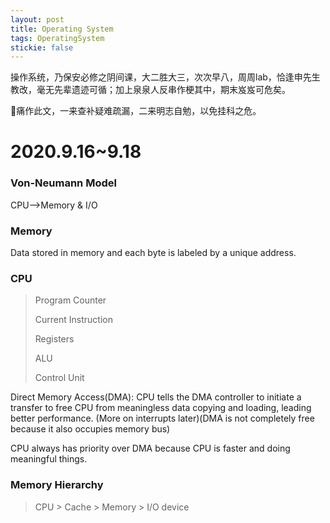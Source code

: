 ```yaml
---
layout: post
title: Operating System
tags: OperatingSystem
stickie: false
---
```

操作系统，乃保安必修之阴间课，大二胜大三，次次早八，周周lab，恰逢申先生教改，毫无先辈遗迹可循；加上泉泉人反串作梗其中，期末岌岌可危矣。

👴痛作此文，一来查补疑难疏漏，二来明志自勉，以免挂科之危。

# 2020.9.16~9.18

### Von-Neumann Model
CPU-->Memory & I/O

### Memory
Data stored in memory and each byte is labeled by a unique address.

### CPU
> Program Counter
>
> Current Instruction
>
> Registers
>
> ALU
>
> Control Unit

Direct Memory Access(DMA): CPU tells the DMA controller to initiate a transfer to free CPU from meaningless data copying and loading, leading better performance. (More on interrupts later)(DMA is not completely free because it also occupies memory bus)

CPU always has priority over DMA because CPU is faster and doing meaningful things.

### Memory Hierarchy
> CPU > Cache > Memory > I/O device

